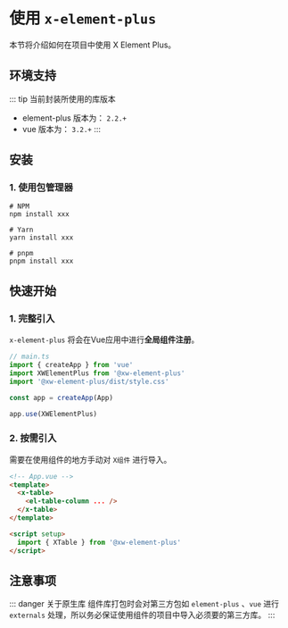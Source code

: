 # 使用 `x-element-plus`

本节将介绍如何在项目中使用 X Element Plus。

## 环境支持
::: tip 当前封装所使用的库版本
- element-plus 版本为： `2.2.+`
- vue 版本为： `3.2.+`
:::

## 安装

### 1. 使用包管理器
```shell
# NPM
npm install xxx

# Yarn
yarn install xxx

# pnpm
pnpm install xxx
```

## 快速开始
### 1. 完整引入
`x-element-plus` 将会在Vue应用中进行**全局组件注册**。

```ts
// main.ts
import { createApp } from 'vue'
import XWElementPlus from '@xw-element-plus'
import '@xw-element-plus/dist/style.css'

const app = createApp(App)

app.use(XWElementPlus)
```

### 2. 按需引入
需要在使用组件的地方手动对 `X组件` 进行导入。
```html
<!-- App.vue -->
<template>
  <x-table>
    <el-table-column ... />
  </x-table>
</template>

<script setup>
  import { XTable } from '@xw-element-plus'
</script>
```

## 注意事项
::: danger 关于原生库
组件库打包时会对第三方包如 `element-plus` 、`vue` 进行 `externals` 处理，所以务必保证使用组件的项目中导入必须要的第三方库。
:::
